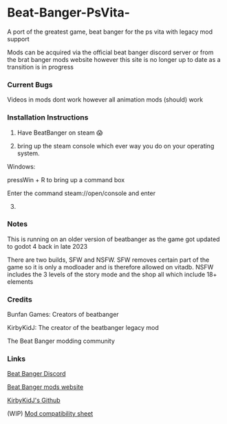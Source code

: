 # Beat-Banger-PsVita-
A port of the greatest game, beat banger for the ps vita with legacy mod support 

Mods can be acquired via the official beat banger discord server or from the brat banger mods website however this site is no longer up to date as a transition is in progress


### Current Bugs
Videos in mods dont work however all animation mods (should) work

### Installation Instructions
1. Have BeatBanger on steam 😱

2. bring up the steam console which ever way you do on your operating system.

Windows:

 pressWin + R to bring up a command box

 Enter the command steam://open/console  and enter 

3. 
  
### Notes
This is running on an older version of beatbanger as the game got updated to godot 4 back in late 2023

There are two builds, SFW and NSFW. SFW removes certain part of the game so it is only a modloader and is therefore allowed on vitadb. NSFW includes the 3 levels of the story mode and the shop all which include 18+ elements 


### Credits
Bunfan Games: Creators of beatbanger

KirbyKidJ: The creator of the beatbanger legacy mod

The Beat Banger modding community 

### Links

[Beat Banger Discord](https://discord.gg/beatbanger)

[Beat Banger mods website](https://mods.beatbanger.com/)

[KirbyKidJ's Github](https://github.com/KirbyKid256)

(WIP) [Mod compatibility sheet](https://docs.google.com/spreadsheets/d/1CTd_hSYfUu6HME95VpTPoaIcraqyYKCRfINEARivMIE/edit?usp=drivesdk)



